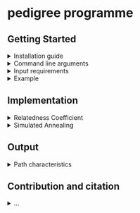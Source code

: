 # pedigree programme
## Getting Started
<details>
<summary>Installation guide</summary>
  
- download file by clicking on the CODE button and either clone or download (don't forget to unzip) the repository to your local filesystem 
- open the command line and navigate into the folder _relatednesss_cayo/programme/_
  - you can check with `ls` if there is a file called _pedigree_programme.cpp_
- run in the command line `make pedigree_programme`
- use the command `./pedigree_programme` to start the programme (depending on what you want to do, you have to add further arguments after the command)
</details>

<details>
<summary>Command line arguments</summary>
</details>

<details>
<summary>Input requirements</summary>
</details>

<details>
<summary>Example</summary>

<p align="center">
  <img src="mini_example_git.png" width="300">
</p>
<details>
<summary> Input file

[txt](mini_example_git.txt) 
</summary>

|ID|sex|birthseason|mom|sire|DOB|DOD|nonsire|nondam|
| ------------- | ------------- | ------------- | ------------- | ------------- | ------------- | ------------- | ------------- | ------------- |
|A|f|1905|unknown|unknown|01-01-1900|NA|NA|NA|
|B|f|1911|A|unknown|01-01-1911|NA|NA|NA|
|C|m|1912|unknown|unknown|01-01-1912|NA|NA|NA|
|D|f|1913|A|unknown|01-01-1913|NA|NA|NA|
|E|f|1914|A|unknown|01-01-1914|NA|NA|NA|
|F|m|1915|unknown|unknown|01-01-1915|NA|NA|NA|
|G|m|1920|B|unknown|01-01-1920|NA|NA|NA|
|H|f|1921|D|C|01-01-1921|NA|NA|NA|
|I|m|1922|E|F|01-01-1922|NA|NA|NA|
|J|m|1923|E|F|01-01-1923|NA|NA|NA|
|K|m|1928|H|G|01-01-1928|NA|NA|NA|
|L|f|1929|H|I|01-01-1929|NA|NA|NA|
</details>
<details>
<summary> Output file (pedigree): additional pedigree info like generational depth and minimal inbreeding value

[txt](mini_example_git_info.txt)
</summary>

|ID|sex|BS|mom|sire|DOB|DOD|pot_sire|pot_mom|full_generations|min_f|
| ------------- | ------------- | ------------- | ------------- | ------------- | ------------- | ------------- | ------------- | ------------- | ------------- | ------------- |
|A|f|1905|unkn_f|unkn_m|1-1-1900|0-0-0|NA|NA|1|0.000000000000000|
|B|f|1911|A|unkn_m|1-1-1911|0-0-0|NA|NA|1|0.000000000000000|
|C|m|1912|unkn_f|unkn_m|1-1-1912|0-0-0|NA|NA|1|0.000000000000000|
|D|f|1913|A|unkn_m|1-1-1913|0-0-0|NA|NA|1|0.000000000000000|
|E|f|1914|A|unkn_m|1-1-1914|0-0-0|NA|NA|1|0.000000000000000|
|F|m|1915|unkn_f|unkn_m|1-1-1915|0-0-0|NA|NA|1|0.000000000000000|
|G|m|1920|B|unkn_m|1-1-1920|0-0-0|NA|NA|1|0.000000000000000|
|H|f|1921|D|C|1-1-1921|0-0-0|NA|NA|2|0.000000000000000|
|I|m|1922|E|F|1-1-1922|0-0-0|NA|NA|2|0.000000000000000|
|J|m|1923|E|F|1-1-1923|0-0-0|NA|NA|2|0.000000000000000|
|K|m|1928|H|G|1-1-1928|0-0-0|NA|NA|2|0.031250000000000|
|L|f|1929|H|I|1-1-1929|0-0-0|NA|NA|3|0.031250000000000|
</details>
<details>
<summary> Output file (dyadlist): path characteristics
  
[txt](mini_example_git_full_dyad_list.txt)
</summary>

|ID 1|ID 2|dyad|relatedness coefficient|paths|pathline|kinline|LCA|depth|kinlabel|fullhalf|
| ------------- | ------------- | ------------- | ------------- | ------------- | ------------- | ------------- | ------------- | ------------- | ------------- | ------------- |
|A|B|A_B|0.500000000000000|A@B|ff|mat|A|0/1|daughter-mother|half|
|A|C|A_C|0|NA|NA|NA|NA|NA|nonkin|NA|
|A|D|A_D|0.500000000000000|A@D|ff|mat|A|0/1|daughter-mother|half|
|A|E|A_E|0.500000000000000|A@E|ff|mat|A|0/1|daughter-mother|half|
|A|F|A_F|0|NA|NA|NA|NA|NA|nonkin|NA|
|A|G|A_G|0.250000000000000|A@B@G|ffm|mat|A|0/2|grand-son-grand-mother|half|
|A|H|A_H|0.250000000000000|A@D@H|fff|mat|A|0/2|grand-daughter-grand-mother|half|
|A|I|A_I|0.250000000000000|A@E@I|ffm|mat|A|0/2|grand-son-grand-mother|half|
|A|J|A_J|0.250000000000000|A@E@J|ffm|mat|A|0/2|grand-son-grand-mother|half|
|A|K|A_K|0.250000000000000|A@B@G@K/@/A@D@H@K|ffmm/@/fffm|mixed/@/mat|A/@/A|0/3/@/0/3|great-grand-son-great-grand-mother/@/great-grand-son-great-grand-mother|half/@/half|
|A|L|A_L|0.250000000000000|A@E@I@L/@/A@D@H@L|ffmf/@/ffff|mixed/@/mat|A/@/A|0/3/@/0/3|great-grand-daughter-great-grand-mother/@/great-grand-daughter-great-grand-mother|half/@/half|
|B|C|B_C|0|NA|NA|NA|NA|NA|nonkin|NA|
|B|D|B_D|0.250000000000000|B@A@D|fff|mat|A|1/1|sisters|half|
|B|E|B_E|0.250000000000000|B@A@E|fff|mat|A|1/1|sisters|half|
|B|F|B_F|0|NA|NA|NA|NA|NA|nonkin|NA|
|B|G|B_G|0.500000000000000|B@G|fm|mat|B|0/1|son-mother|half|
|B|H|B_H|0.125000000000000|B@A@D@H|ffff|mat|A|1/2|niece-aunt|half|
|B|I|B_I|0.125000000000000|B@A@E@I|fffm|mat|A|1/2|nephew-aunt|half|
|B|J|B_J|0.125000000000000|B@A@E@J|fffm|mat|A|1/2|nephew-aunt|half|
|B|K|B_K|0.312500000000000|B@G@K/@/B@A@D@H@K|fmm/@/ffffm|mixed/@/mat|B/@/A|0/2/@/1/3|grand-son-grand-mother/@/grandnephew-grandaunt|half/@/half|
|B|L|B_L|0.125000000000000|B@A@D@H@L/@/B@A@E@I@L|fffff/@/fffmf|mat/@/mixed|A/@/A|1/3/@/1/3|grandniece-grandaunt/@/grandniece-grandaunt|half/@/half|
|C|D|C_D|0|NA|NA|NA|NA|NA|nonkin|NA|
|C|E|C_E|0|NA|NA|NA|NA|NA|nonkin|NA|
|C|F|C_F|0|NA|NA|NA|NA|NA|nonkin|NA|
|C|G|C_G|0|NA|NA|NA|NA|NA|nonkin|NA|
|C|H|C_H|0.500000000000000|C@H|mf|pat|C|0/1|daughter-father|half|
|C|I|C_I|0|NA|NA|NA|NA|NA|nonkin|NA|
|C|J|C_J|0|NA|NA|NA|NA|NA|nonkin|NA|
|C|K|C_K|0.250000000000000|C@H@K|mfm|mixed|C|0/2|grand-son-grand-father|half|
|C|L|C_L|0.250000000000000|C@H@L|mff|mixed|C|0/2|grand-daughter-grand-father|half|
|D|E|D_E|0.250000000000000|D@A@E|fff|mat|A|1/1|sisters|half|
|D|F|D_F|0|NA|NA|NA|NA|NA|nonkin|NA|
|D|G|D_G|0.125000000000000|D@A@B@G|fffm|mat|A|1/2|nephew-aunt|half|
|D|H|D_H|0.500000000000000|D@H|ff|mat|D|0/1|daughter-mother|half|
|D|I|D_I|0.125000000000000|D@A@E@I|fffm|mat|A|1/2|nephew-aunt|half|
|D|J|D_J|0.125000000000000|D@A@E@J|fffm|mat|A|1/2|nephew-aunt|half|
|D|K|D_K|0.312500000000000|D@A@B@G@K/@/D@H@K|fffmm/@/ffm|mixed/@/mat|A/@/D|1/3/@/0/2|grandnephew-grandaunt/@/grand-son-grand-mother|half/@/half|
|D|L|D_L|0.312500000000000|D@A@E@I@L/@/D@H@L|fffmf/@/fff|mixed/@/mat|A/@/D|1/3/@/0/2|grandniece-grandaunt/@/grand-daughter-grand-mother|half/@/half|
|E|F|E_F|0|NA|NA|NA|NA|NA|nonkin|NA|
|E|G|E_G|0.125000000000000|E@A@B@G|fffm|mat|A|1/2|nephew-aunt|half|
|E|H|E_H|0.125000000000000|E@A@D@H|ffff|mat|A|1/2|niece-aunt|half|
|E|I|E_I|0.500000000000000|E@I|fm|mat|E|0/1|son-mother|half|
|E|J|E_J|0.500000000000000|E@J|fm|mat|E|0/1|son-mother|half|
|E|K|E_K|0.125000000000000|E@A@D@H@K/@/E@A@B@G@K|ffffm/@/fffmm|mat/@/mixed|A/@/A|1/3/@/1/3|grandnephew-grandaunt/@/grandnephew-grandaunt|half/@/half|
|E|L|E_L|0.312500000000000|E@I@L/@/E@A@D@H@L|fmf/@/fffff|mixed/@/mat|E/@/A|0/2/@/1/3|grand-daughter-grand-mother/@/grandniece-grandaunt|half/@/half|
|F|G|F_G|0|NA|NA|NA|NA|NA|nonkin|NA|
|F|H|F_H|0|NA|NA|NA|NA|NA|nonkin|NA|
|F|I|F_I|0.500000000000000|F@I|mm|pat|F|0/1|son-father|half|
|F|J|F_J|0.500000000000000|F@J|mm|pat|F|0/1|son-father|half|
|F|K|F_K|0|NA|NA|NA|NA|NA|nonkin|NA|
|F|L|F_L|0.250000000000000|F@I@L|mmf|pat|F|0/2|grand-daughter-grand-father|half|
|G|H|G_H|0.062500000000000|G@B@A@D@H|mffff|mat|A|2/2|1st-cousins|half|
|G|I|G_I|0.062500000000000|G@B@A@E@I|mfffm|mat|A|2/2|1st-cousins|half|
|G|J|G_J|0.062500000000000|G@B@A@E@J|mfffm|mat|A|2/2|1st-cousins|half|
|G|K|G_K|0.531250000000000|G@K/@/G@B@A@D@H@K|mm/@/mffffm|pat/@/mat|G/@/A|0/1/@/2/3|son-father/@/1st-cousins-once-removed|half/@/half|
|G|L|G_L|0.062500000000000|G@B@A@D@H@L/@/G@B@A@E@I@L|mfffff/@/mfffmf|mat/@/mixed|A/@/A|2/3/@/2/3|1st-cousins-once-removed/@/1st-cousins-once-removed|half/@/half|
|H|I|H_I|0.062500000000000|H@D@A@E@I|ffffm|mat|A|2/2|1st-cousins|half|
|H|J|H_J|0.062500000000000|H@D@A@E@J|ffffm|mat|A|2/2|1st-cousins|half|
|H|K|H_K|0.531250000000000|H@K/@/H@D@A@B@G@K|fm/@/ffffmm|mat/@/mixed|H/@/A|0/1/@/2/3|son-mother/@/1st-cousins-once-removed|half/@/half|
|H|L|H_L|0.531250000000000|H@L/@/H@D@A@E@I@L|ff/@/ffffmf|mat/@/mixed|H/@/A|0/1/@/2/3|daughter-mother/@/1st-cousins-once-removed|half/@/half|
|I|J|I_J|0.500000000000000|I@E@J/@/I@F@J|mfm/@/mmm|mat/@/pat|E/@/F|1/1/@/1/1|brothers/@/brothers|full/@/full|
|I|K|I_K|0.062500000000000|I@E@A@D@H@K/@/I@E@A@B@G@K|mffffm/@/mfffmm|mat/@/mixed|A/@/A|2/3/@/2/3|1st-cousins-once-removed/@/1st-cousins-once-removed|half/@/half|
|I|L|I_L|0.531250000000000|I@L/@/I@E@A@D@H@L|mf/@/mfffff|pat/@/mat|I/@/A|0/1/@/2/3|daughter-father/@/1st-cousins-once-removed|half/@/half|
|J|K|J_K|0.062500000000000|J@E@A@D@H@K/@/J@E@A@B@G@K|mffffm/@/mfffmm|mat/@/mixed|A/@/A|2/3/@/2/3|1st-cousins-once-removed/@/1st-cousins-once-removed|half/@/half|
|J|L|J_L|0.281250000000000|J@E@A@D@H@L/@/J@E@I@L/@/J@F@I@L|mfffff/@/mfmf/@/mmmf|mat/@/mixed/@/pat|A/@/E/@/F|2/3/@/1/2/@/1/2|1st-cousins-once-removed/@/niece-uncle/@/niece-uncle|half/@/full/@/full|
|K|L|K_L|0.296875000000000|K@H@L/@/K@H@D@A@E@I@L/@/K@G@B@A@D@H@L/@/K@G@B@A@E@I@L|mff/@/mffffmf/@/mmfffff/@/mmfffmf|mat/@/mixed/@/mixed/@/mixed|H/@/A/@/A/@/A|1/1/@/3/3/@/3/3/@/3/3|siblings/@/2nd-cousins/@/2nd-cousins/@/2nd-cousins|half/@/half/@/half/@/half|
</details>
</details>

## Implementation
<details>
<summary>Relatedness Coefficient</summary>

The genealogy G is delineated as a directed, acyclic graph with two distinct classes of vertices, $V_1$ (males) and $V_2$ (females), with each node referring to an unique individual.
Edges are defined as unidirectional parent/offspring relationships which means that each child has one edge coming from its mother, and one coming from its father. To ensure that each individual has a maternal and paternal edge, the graph comprises of two additionally, imaginary nodes $\rho_1\ \epsilon\ V_1$ and $\rho_2\ \epsilon\ V_2$ which are the compensatory substitute in case of an unknown dam or sire.
Imaginary individuals were considered as unrelated to each other as well as unrelated to any other individual $x\ \epsilon\ V: f\left(\rho_1,\rho_2\right)=f\left(x,\rho_1\right)=f\left(x,\rho_2\right)=0$, while the relatedness of an individual $x\ \epsilon\ V$ to itself is set as $f\left(x,x\right)=1$. Otherwise, the relatedness coefficient $f\left(x,y\right)$ of a dyad, consisting of the two vertices $x,\ y\ \epsilon\ V$, is given by the recursive formula 
$$f\left(x,y\right)=\ \frac{1}{4}\left[f\left(x_1,y_1\right)+f\left(x_1,y_2\right)+f\left(x_2,y_1\right)+f(x_2,y_2)\right]$$
with $x_1,\ x_2$ as parental vertices of $x$ and $y_1,\ y_2$ as parents of $y (x_1,\ y_1\ \epsilon\ V_1$ and $x_2,\ y_2\ \epsilon\ V_2$). Furthermore, the relatedness coefficient calculation between an individual $x$ and its ancestor $x_i$ is expressed as 
$$f\left(x,x_i\right)=\ \frac{1}{2}\left[f\left(x_1,x_i\right)+f\left(x_2,x_i\right)\right]$$
with $x,\ x_i\ \epsilon\ V;\ x_1\ \epsilon\ V_1$ and $x_2\ \epsilon\ V_2$ as parents of $x$; and more specific in case $x_i \equiv x_1 \lor x_2$, the relatedness between parent and offspring is calculated by 
$$f\left(x,x_1\right)=\ \frac{1}{2}\left[1+f\left(x_1,x_2\right)\right]$$
Based on these recursive functions, the programme computes the relatedness between a dyad stepwise - comparable with a breadth-first-search - until either their lowest common ancestor is found, or it terminates due to a trivial solution.
</details>

<details>
<summary>Simulated Annealing</summary>

#### Adapted Simulated Annealing Algorithm - Overview
  
1.  Get all gaps to fill in the incomplete pedigree
2.  Create start solution by randomly determining missing parents from the pool of fitting parents for each gap
3.  Relatedness coefficient calculation for each relevant dyad (dyads with IBD values to compare to)
4.  Compare old versus new relatedness values for each relevant dyad and get the total difference between start solution and incomplete pedigree which ultimately serves as fitness function to be minimized: $$F =\Sigma\ |f(x,y) - g(x,y) | \to min$$ (with $f(x,y)$ as the pedigree-based dyadic relatedness and $g(x,y)$ as the dyadic realized relatedness)
6.  Save current total difference as (currently) best difference and  start solution as (currently) best pedigree
7.  While current temperature > stop temperature:
    -  Create neighbor solution (exchange one potential parent with another fitting candidate)
    -  Calculate new relatedness values for each  dyad in associated to one of the three altered individuals (the individual with the missing parent, the newly chosen parent candidate and the previously chosen parent candidate)
    -  Compare old vs. new relatedness values for each relevant dyad and get the total difference between current pedigree (starting point for neighbor solution) and neighbor solution
    -  if the new solution is worse, use the metropolis acceptance criterion to determine whether the new solution will be rejected or not: $$e^\frac{F_{n}-F_{c}}{T} > X\to [0,1]$$ 
 (with $F_n$ as fitness function of the new solution and $F_c$ of the current solution; $T$ as temperature and $X$ as random number in the range between 0 and 1)
    - if true, set new solution as new current solution (starting point for next solution), else reject new solution and previous current solution endures
    - if necessary update best difference/pedigree
7.  save last pedigree solution in file

</details>

## Output
<details>
<summary>Path characteristics</summary>
  
<p align="center">
  <img src="simple_ped_path_characteristics.png" width="200">
</p>


Pedigree example to illustrate path characteristics (squares depict male individuals; circles females). The focal individuals D and G are related only by maternal ancestors (kinline = mat), whereby the lowest common ancestor B is one edge apart from D and two from G (depth = 1/2) which codes for the kinlabel uncle/niece. For each focal, all parents are known but both’ their grandparent generation is incomplete, therefore the min DGD is 2.

|name | explanation | example |
| ------------- | ------------- | ------------- |
|path | consecutive list of nodes along the relatedness path (edge directions are left unregarded) | D@B@E@G|
|lca | lowest common ancestor within path | B |
|pathline | sequence of sexes (f/m/u) along the path | mfff |
|kinline | whether the path consists solely of maternal or paternal ancestors; “mixed” if both sexes occur | mat |
|depth | path length from LCA to each focal | 1/2 |
|kinlabel | kinclass label based on the table of consanguinity (see below) | uncle-niece |
|fullhalf | whether two identical paths exist with different common ancestors, e.g. differentiation between full- and half-siblings | half |
|min\_DGD | minimal dyadic genealogical depth states the pedigree completeness for the dyad; i.e. the minimal amount of fully resolved generations starting from both focals | 2 |

<p align="center">
<img src="https://upload.wikimedia.org/wikipedia/commons/0/0d/Table_of_Consanguinity_showing_degrees_of_relationship.svg" width="500">
https://upload.wikimedia.org/wikipedia/commons/0/0d/Table_of_Consanguinity_showing_degrees_of_relationship.svg
</p>
  
</details>

## Contribution and citation
<details>
<summary>...</summary>
 </details>
 
